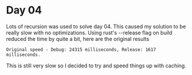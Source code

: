 # Day 04

Lots of recursion was used to solve day 04. This caused my solution to be really slow with no optimizations.
Using rust's --release flag on build reduced the time by quite a bit, here are the original results

`Original speed - Debug: 24315 milliseconds, Release: 1617 milliseconds.`

This is still very slow so I decided to try and speed things up with caching.
